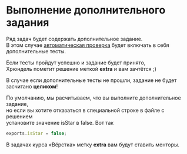 # Выполнение дополнительного задания

Ряд задач будет содержать дополнительное задание.  
В этом случае [автоматическая проверка](test.md) будет включать в себя дополнительные тесты.

Если тесты пройдут успешно и задание будет принято,  
Хрюндель пометит решение меткой **extra** и вам зачтётся ;)

В случае если дополнительные тесты не прошли,
задание не будет засчитано __целиком__!

По умолчанию, мы расчитываем, что вы выполните дополнительное задание,  
но если вы хотите отказаться в специальной строке в файле с решением  
установите значение isStar в false. Вот так

```js
exports.isStar = false;
```

В задачах курса «Вёрстка» метку **extra** вам будут ставить менторы.
